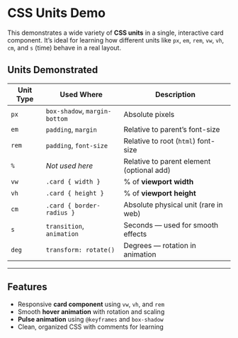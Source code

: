 #  CSS Units Demo

This demonstrates a wide variety of **CSS units** in a single, interactive card component. It’s ideal for learning how different units like `px`, `em`, `rem`, `vw`, `vh`, `cm`, and `s` (time) behave in a real layout.


##  Units Demonstrated

| Unit Type   | Used Where                   | Description                              |
|-------------|------------------------------|------------------------------------------|
| `px`        | `box-shadow`, `margin-bottom`| Absolute pixels                          |
| `em`        | `padding`, `margin`          | Relative to parent’s font-size           |
| `rem`       | `padding`, `font-size`       | Relative to root (`html`) font-size      |
| `%`         | *Not used here*              | Relative to parent element (optional add)|
| `vw`        | `.card { width }`            | % of **viewport width**                  |
| `vh`        | `.card { height }`           | % of **viewport height**                 |
| `cm`        | `.card { border-radius }`    | Absolute physical unit (rare in web)     |
| `s`         | `transition`, `animation`    | Seconds — used for smooth effects        |
| `deg`       | `transform: rotate()`        | Degrees — rotation in animation          |

---

##  Features

-  Responsive **card component** using `vw`, `vh`, and `rem`
-  Smooth **hover animation** with rotation and scaling
-  **Pulse animation** using `@keyframes` and `box-shadow`
-  Clean, organized CSS with comments for learning


